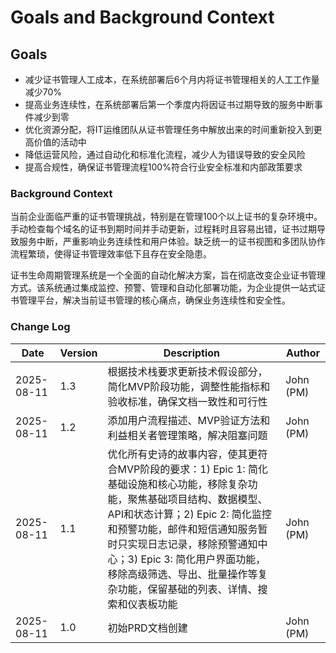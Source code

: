 # Goals and Background Context

## Goals

- 减少证书管理人工成本，在系统部署后6个月内将证书管理相关的人工工作量减少70%
- 提高业务连续性，在系统部署后第一个季度内将因证书过期导致的服务中断事件减少到零
- 优化资源分配，将IT运维团队从证书管理任务中解放出来的时间重新投入到更高价值的活动中
- 降低运营风险，通过自动化和标准化流程，减少人为错误导致的安全风险
- 提高合规性，确保证书管理流程100%符合行业安全标准和内部政策要求

### Background Context

当前企业面临严重的证书管理挑战，特别是在管理100个以上证书的复杂环境中。手动检查每个域名的证书到期时间并手动更新，过程耗时且容易出错，证书过期导致服务中断，严重影响业务连续性和用户体验。缺乏统一的证书视图和多团队协作流程繁琐，使得证书管理效率低下且存在安全隐患。

证书生命周期管理系统是一个全面的自动化解决方案，旨在彻底改变企业证书管理方式。该系统通过集成监控、预警、管理和自动化部署功能，为企业提供一站式证书管理平台，解决当前证书管理的核心痛点，确保业务连续性和安全性。

### Change Log

| Date | Version | Description | Author |
|------|---------|-------------|--------|
| 2025-08-11 | 1.3 | 根据技术栈要求更新技术假设部分，简化MVP阶段功能，调整性能指标和验收标准，确保文档一致性和可行性 | John (PM) |
| 2025-08-11 | 1.2 | 添加用户流程描述、MVP验证方法和利益相关者管理策略，解决阻塞问题 | John (PM) |
| 2025-08-11 | 1.1 | 优化所有史诗的故事内容，使其更符合MVP阶段的要求：1) Epic 1: 简化基础设施和核心功能，移除复杂功能，聚焦基础项目结构、数据模型、API和状态计算；2) Epic 2: 简化监控和预警功能，邮件和短信通知服务暂时只实现日志记录，移除预警通知中心；3) Epic 3: 简化用户界面功能，移除高级筛选、导出、批量操作等复杂功能，保留基础的列表、详情、搜索和仪表板功能 | John (PM) |
| 2025-08-11 | 1.0 | 初始PRD文档创建 | John (PM) |